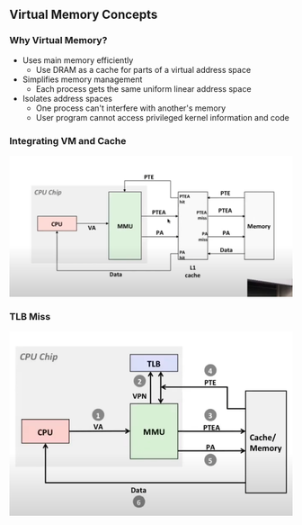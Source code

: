 ## Virtual Memory Concepts





### Why Virtual Memory?

- Uses main memory efficiently
  - Use DRAM as a cache for parts of a virtual address space
- Simplifies memory management
  - Each process gets the same uniform linear address space
- Isolates address spaces
  - One process can't interfere with another's memory
  - User program cannot access privileged kernel information and code

### Integrating VM and Cache

![vmandcache](./vmandcache.png)



### TLB Miss

<img src="./TLBMiss.jpg" alt="TLBMiss" style="zoom:60%;" />